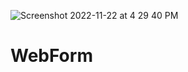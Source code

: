 ![Screenshot 2022-11-22 at 4 29 40 PM](https://user-images.githubusercontent.com/75064110/203297723-9920c86a-439e-4e93-8d6d-3d021ce4b2e9.png)

# WebForm

